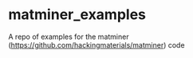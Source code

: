# matminer_examples
A repo of examples for the matminer (https://github.com/hackingmaterials/matminer) code

